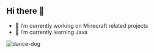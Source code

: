 ## Hi there 👋

<!--
**SmallSmallXD/SmallSmallXD** is a ✨ _special_ ✨ repository because its `README.md` (this file) appears on your GitHub profile.

Here are some ideas to get you started:
- 👯 I’m looking to collaborate on ...
- 🤔 I’m looking for help with ...
- 💬 Ask me about ...
- 📫 How to reach me: ...
- 😄 Pronouns: ...
- ⚡ Fun fact: ...

-->
- 🔭 I’m currently working on Minecraft related projects
- 🌱 I’m currently learning Java


![dance-dog](https://github.com/SmallSmallXD/SmallSmallXD/assets/88341721/6a8847f6-ced9-45da-a487-4a5090002cab)
